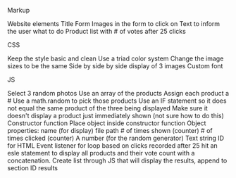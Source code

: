 Markup

  Website elements
    Title
    Form
    Images in the form to click on
    Text to inform the user what to do
    Product list with # of votes after 25 clicks

CSS

  Keep the style basic and clean
  Use a triad color system
  Change the image sizes to be the same
  Side by side by side display of 3 images
  Custom font


JS

  Select 3 random photos
    Use an array of the products
    Assign each product a #
    Use a math.random to pick those products
    Use an IF statement so it does not equal the same product of the three being displayed
    Make sure it doesn't display a product just immediately shown (not sure how to do this)
  Constructor function
    Place object inside constructor function
    Object properties:
      name (for display)
      file path
      # of times shown (counter)
      # of times clicked (counter)
      A number (for the random generator)
      Text string ID for HTML
    Event listener
      for loop based on clicks recorded
      after 25 hit an esle statement to display all products and their vote count with a concatenation.
    Create list through JS that will display the results,  append to section ID results

